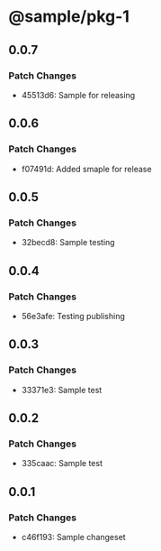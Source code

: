 # @sample/pkg-1

## 0.0.7

### Patch Changes

- 45513d6: Sample for releasing

## 0.0.6

### Patch Changes

- f07491d: Added smaple for release

## 0.0.5

### Patch Changes

- 32becd8: Sample testing

## 0.0.4

### Patch Changes

- 56e3afe: Testing publishing

## 0.0.3

### Patch Changes

- 33371e3: Sample test

## 0.0.2

### Patch Changes

- 335caac: Sample test

## 0.0.1

### Patch Changes

- c46f193: Sample changeset
